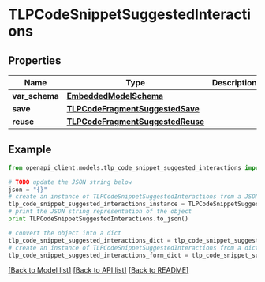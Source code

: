# TLPCodeSnippetSuggestedInteractions


## Properties
Name | Type | Description | Notes
------------ | ------------- | ------------- | -------------
**var_schema** | [**EmbeddedModelSchema**](EmbeddedModelSchema.md) |  | [optional] 
**save** | [**TLPCodeFragmentSuggestedSave**](TLPCodeFragmentSuggestedSave.md) |  | [optional] 
**reuse** | [**TLPCodeFragmentSuggestedReuse**](TLPCodeFragmentSuggestedReuse.md) |  | [optional] 

## Example

```python
from openapi_client.models.tlp_code_snippet_suggested_interactions import TLPCodeSnippetSuggestedInteractions

# TODO update the JSON string below
json = "{}"
# create an instance of TLPCodeSnippetSuggestedInteractions from a JSON string
tlp_code_snippet_suggested_interactions_instance = TLPCodeSnippetSuggestedInteractions.from_json(json)
# print the JSON string representation of the object
print TLPCodeSnippetSuggestedInteractions.to_json()

# convert the object into a dict
tlp_code_snippet_suggested_interactions_dict = tlp_code_snippet_suggested_interactions_instance.to_dict()
# create an instance of TLPCodeSnippetSuggestedInteractions from a dict
tlp_code_snippet_suggested_interactions_form_dict = tlp_code_snippet_suggested_interactions.from_dict(tlp_code_snippet_suggested_interactions_dict)
```
[[Back to Model list]](../README.md#documentation-for-models) [[Back to API list]](../README.md#documentation-for-api-endpoints) [[Back to README]](../README.md)


